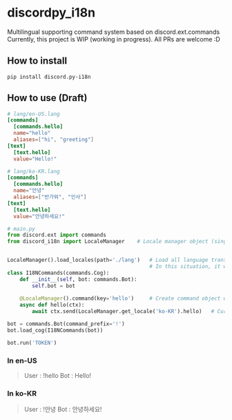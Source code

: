 # discordpy_i18n
Multilingual supporting command system based on discord.ext.commands
Currently, this project is WIP (working in progress).
All PRs are welcome :D

## How to install
```shell
pip install discord.py-i18n
```

## How to use (Draft)
```toml
# lang/en-US.lang
[commands]
  [commands.hello]
  name="hello"
  aliases=["hi", "greeting"]
[text]
  [text.hello]
  value="Hello!"
```
```toml
# lang/ko-KR.lang
[commands]
  [commands.hello]
  name="안녕"
  aliases=["반가워", "인사"]
[text]
  [text.hello]
  value="안녕하세요!"
```
```python
# main.py
from discord.ext import commands
from discord_i18n import LocaleManager    # Locale manager object (singleton).


LocaleManager().load_locales(path='./lang')   # Load all language translation files in `lang/` directory. translation files will be named `(locale).lang`, containing toml format.
                                              # In this situation, it will load `lang/en-US.lang`, `lang/ko-KR.lang`
class I18NCommands(commands.Cog):
    def __init__(self, bot: commands.Bot):
        self.bot = bot
    
    @LocaleManager().command(key='hello')     # Create command object with locale support. `key` will be the key of command in translation files. This coammand will have all traslated texts as `Command.aliases`
    async def hello(ctx):
        await ctx.send(LocaleManager.get_locale('ko-KR').hello)   # Currently thinking of using Locale (class) to get translated text in certain locale. 

bot = commands.Bot(command_prefix='!')
bot.load_cog(I18NCommands(bot))

bot.run('TOKEN')
```
### In en-US
> User : !hello
> Bot : Hello!
### In ko-KR
> User : !안녕
> Bot : 안녕하세요!
